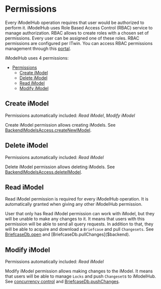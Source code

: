 # Permissions

Every iModelHub operation requires that user would be authorized to perform it. iModelHub uses Role Based Access Control (RBAC) service to manage authorization. RBAC allows to create roles with a chosen set of permissions. Every user can be assigned one of these roles. RBAC permissions are configured per ITwin. You can access RBAC permissions management through this [portal](https://connect.bentley.com).

iModelHub uses 4 permissions:

- [Permissions](#permissions)
  - [Create iModel](#create-imodel)
  - [Delete iModel](#delete-imodel)
  - [Read iModel](#read-imodel)
  - [Modify iModel](#modify-imodel)

## Create iModel

Permissions automatically included: _Read iModel_, _Modify iModel_

Create iModel permission allows creating iModels. See [BackendIModelsAccess.createNewIModel](https://github.com/iTwin/imodels-clients/blob/main/itwin-platform-access/imodels-access-backend/src/BackendIModelsAccess.ts#L391).

## Delete iModel

Permissions automatically included: _Read iModel_

Delete iModel permission allows deleting iModels. See [BackendIModelsAccess.deleteIModel](https://github.com/iTwin/imodels-clients/blob/main/itwin-platform-access/imodels-access-backend/src/BackendIModelsAccess.ts#L407).

## Read iModel

Read iModel permission is required for every iModelHub operation. It is automatically granted when giving any other iModelHub permission.

User that only has Read iModel permission can work with iModel, but they will be unable to make any changes to it. It means that users with this permission will be able to send all query requests. In addition to that, they will be able to acquire and download a `Briefcase` and pull `Changesets`. See [BriefcaseDb.open]($backend) and [BriefcaseDb.pullChanges]($backend).

## Modify iModel

Permissions automatically included: _Read iModel_

Modify iModel permission allows making changes to the iModel. It means that users will be able to manage `Locks` and push `Changeset`s to iModelHub. See [concurrency control](../backend/concurrencycontrol) and [BriefcaseDb.pushChanges]($backend).
